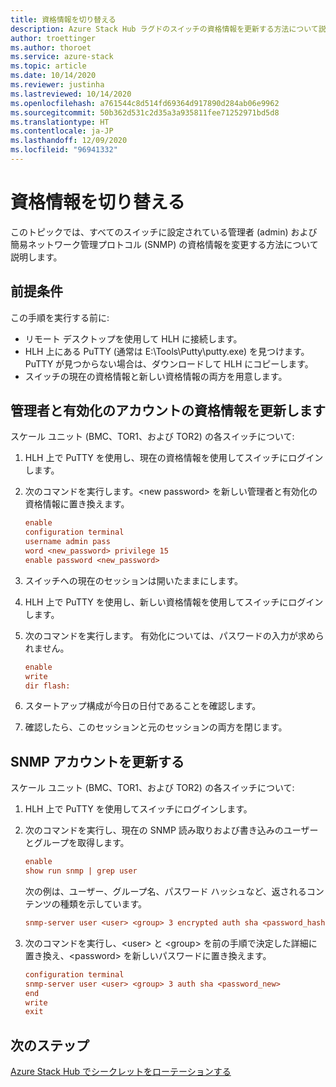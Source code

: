```yaml
---
title: 資格情報を切り替える
description: Azure Stack Hub ラグドのスイッチの資格情報を更新する方法について説明します
author: troettinger
ms.author: thoroet
ms.service: azure-stack
ms.topic: article
ms.date: 10/14/2020
ms.reviewer: justinha
ms.lastreviewed: 10/14/2020
ms.openlocfilehash: a761544c8d514fd69364d917890d284ab06e9962
ms.sourcegitcommit: 50b362d531c2d35a3a935811fee71252971bd5d8
ms.translationtype: HT
ms.contentlocale: ja-JP
ms.lasthandoff: 12/09/2020
ms.locfileid: "96941332"
---
```

# <a name="switch-credentials"></a>資格情報を切り替える

このトピックでは、すべてのスイッチに設定されている管理者 (admin) および簡易ネットワーク管理プロトコル (SNMP) の資格情報を変更する方法について説明します。 

## <a name="prerequisites"></a>前提条件

この手順を実行する前に:

- リモート デスクトップを使用して HLH に接続します。
- HLH 上にある PuTTY (通常は E:\Tools\Putty\putty.exe) を見つけます。 PuTTY が見つからない場合は、ダウンロードして HLH にコピーします。
- スイッチの現在の資格情報と新しい資格情報の両方を用意します。

## <a name="update-credentials-for-the-admin-and-enable-accounts"></a>管理者と有効化のアカウントの資格情報を更新します 

スケール ユニット (BMC、TOR1、および TOR2) の各スイッチについて:

1. HLH 上で PuTTY を使用し、現在の資格情報を使用してスイッチにログインします。 
1. 次のコマンドを実行します。\<new password\> を新しい管理者と有効化の資格情報に置き換えます。 
   ```ini
   enable
   configuration terminal
   username admin pass
   word <new_password> privilege 15
   enable password <new_password>
   ```
1. スイッチへの現在のセッションは開いたままにします。
1. HLH 上で PuTTY を使用し、新しい資格情報を使用してスイッチにログインします。
1. 次のコマンドを実行します。 有効化については、パスワードの入力が求められません。

   ```ini
   enable
   write
   dir flash:
   ```

1. スタートアップ構成が今日の日付であることを確認します。
1. 確認したら、このセッションと元のセッションの両方を閉じます。

## <a name="update-snmp-accounts"></a>SNMP アカウントを更新する

スケール ユニット (BMC、TOR1、および TOR2) の各スイッチについて:

1. HLH 上で PuTTY を使用してスイッチにログインします。
1. 次のコマンドを実行し、現在の SNMP 読み取りおよび書き込みのユーザーとグループを取得します。

   ```ini
   enable
   show run snmp | grep user
   ```

   次の例は、ユーザー、グループ名、パスワード ハッシュなど、返されるコンテンツの種類を示しています。

   ```ini
   snmp-server user <user> <group> 3 encrypted auth sha <password_hash>
   ```

1. 次のコマンドを実行し、\<user\> と \<group\> を前の手順で決定した詳細に置き換え、\<password\> を新しいパスワードに置き換えます。

   ```ini
   configuration terminal
   snmp-server user <user> <group> 3 auth sha <password_new>
   end
   write
   exit
   ```

## <a name="next-steps"></a>次のステップ

[Azure Stack Hub でシークレットをローテーションする](../operator/azure-stack-rotate-secrets.md)